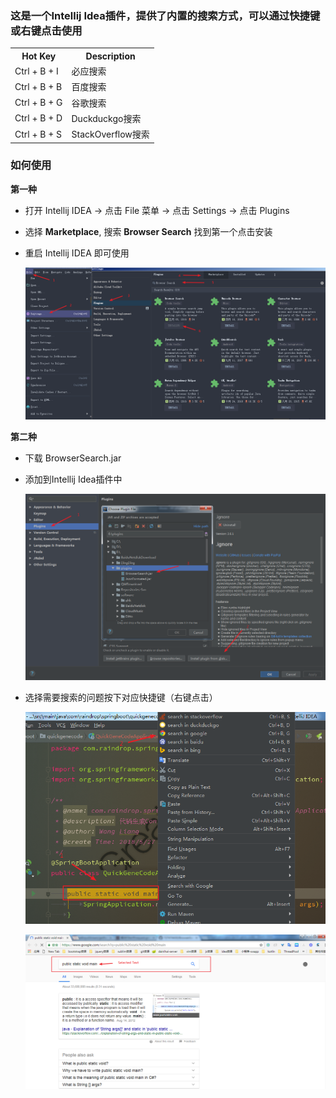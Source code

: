 ### 这是一个Intellij Idea插件，提供了内置的搜索方式，可以通过快捷键或右键点击使用

<table>
    <tr>
        <th>Hot Key</th>
        <th>Description</th>
    </tr>
    <tr>
        <td>Ctrl + B + I</td>
        <td>必应搜索</td>
    </tr>
    <tr>
        <td>Ctrl + B + B</td>
        <td>百度搜索</td>
    </tr>
    <tr>
        <td>Ctrl + B + G</td>
        <td>谷歌搜索</td>
    </tr>
    <tr>
        <td>Ctrl + B + D</td>
        <td>Duckduckgo搜索</td>
    </tr>
    <tr>
        <td>Ctrl + B + S</td>
        <td>StackOverflow搜索</td>
    </tr>
</table>

### 如何使用

**第一种**
* 打开 Intellij IDEA -> 点击 File 菜单 -> 点击 Settings -> 点击 Plugins

* 选择 **Marketplace**, 搜索 **Browser Search** 找到第一个点击安装

* 重启 Intellij IDEA 即可使用
   
   ![MarketInstall](src/img/marketInstall.png)

**第二种**
* 下载 BrowserSearch.jar

* 添加到Intellij Idea插件中

  ![Install](src/img/install.png)

* 选择需要搜索的问题按下对应快捷键（右键点击）

  ![Use](src/img/use.png)

  ![Result](src/img/result.png)